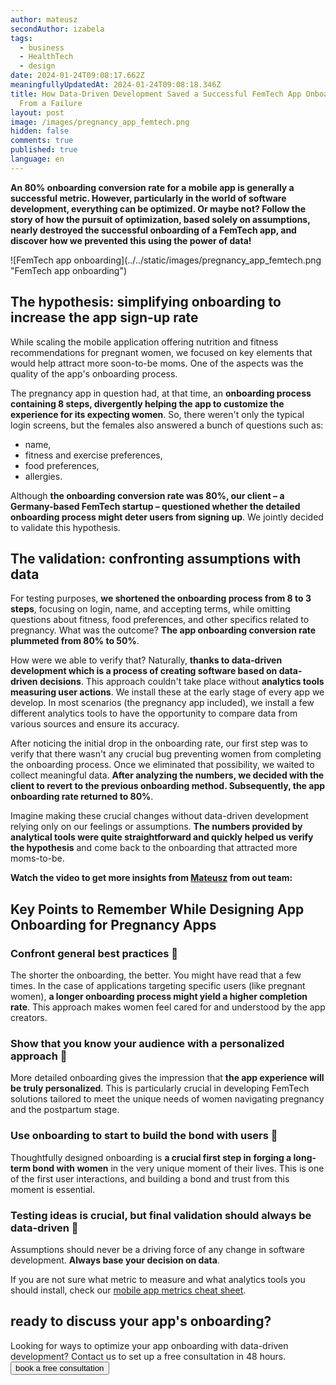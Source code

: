 ```yaml
---
author: mateusz
secondAuthor: izabela
tags:
  - business
  - HealthTech
  - design
date: 2024-01-24T09:08:17.662Z
meaningfullyUpdatedAt: 2024-01-24T09:08:18.346Z
title: How Data-Driven Development Saved a Successful FemTech App Onboarding
  From a Failure
layout: post
image: /images/pregnancy_app_femtech.png
hidden: false
comments: true
published: true
language: en
---
```

**An 80% onboarding conversion rate for a mobile app is generally a successful metric. However, particularly in the world of software development, everything can be optimized. Or maybe not? Follow the story of how the pursuit of optimization, based solely on assumptions, nearly destroyed the successful onboarding of a FemTech app, and discover how we prevented this using the power of data!**

<div className="image">![FemTech app onboarding](../../static/images/pregnancy_app_femtech.png "FemTech app onboarding")</div>

## The hypothesis: simplifying onboarding to increase the app sign-up rate

While scaling the mobile application offering nutrition and fitness recommendations for pregnant women, we focused on key elements that would help attract more soon-to-be moms. One of the aspects was the quality of the app's onboarding process. 

The pregnancy app in question had, at that time, an **onboarding process containing 8 steps, divergently helping the app to customize the experience for its expecting women**. So, there weren't only the typical login screens, but the females also answered a bunch of questions such as:

* name,
* fitness and exercise preferences,
* food preferences,
* allergies.

Although **the onboarding conversion rate was 80%, our client – a Germany-based FemTech startup – questioned whether the detailed onboarding process might deter users from signing up**. We jointly decided to validate this hypothesis.

## The validation: confronting assumptions with data

For testing purposes, **we shortened the onboarding process from 8 to 3 steps**, focusing on login, name, and accepting terms, while omitting questions about fitness, food preferences, and other specifics related to pregnancy. What was the outcome? **The app onboarding conversion rate plummeted from 80% to 50%**.

How were we able to verify that? Naturally, **thanks to data-driven development which is a process of creating software based on data-driven decisions**. This approach couldn't take place without **analytics tools measuring user actions**. We install these at the early stage of every app we develop. In most scenarios (the pregnancy app included), we install a few different analytics tools to have the opportunity to compare data from various sources and ensure its accuracy.
		
After noticing the initial drop in the onboarding rate, our first step was to verify that there wasn't any crucial bug preventing women from completing the onboarding process. Once we eliminated that possibility, we waited to collect meaningful data. **After analyzing the numbers, we decided with the client to revert to the previous onboarding method. Subsequently, the app onboarding rate returned to 80%**.

Imagine making these crucial changes without data-driven development relying only on our feelings or assumptions. **The numbers provided by analytical tools were quite straightforward and quickly helped us verify the hypothesis** and come back to the onboarding that attracted more moms-to-be.

**Watch the video to get more insights from [Mateusz](https://www.linkedin.com/in/klimczak-mateusz/) from out team:**

<YouTubeEmbed url='https://www.youtube.com/watch?v=ljeqnUbnrCg' />

## Key Points to Remember While Designing App Onboarding for Pregnancy Apps

### Confront general best practices 👊

The shorter the onboarding, the better. You might have read that a few times. In the case of applications targeting specific users (like pregnant women), **a longer onboarding process might yield a higher completion rate**. This approach makes women feel cared for and understood by the app creators.

### Show that you know your audience with a personalized approach 👐

More detailed onboarding gives the impression that **the app experience will be truly personalized**. This is particularly crucial in developing FemTech solutions tailored to meet the unique needs of women navigating pregnancy and the postpartum stage.

### Use onboarding to start to build the bond with users 🤝

Thoughtfully designed onboarding is **a crucial first step in forging a long-term bond with women** in the very unique moment of their lives. This is one of the first user interactions, and building a bond and trust from this moment is essential.

### Testing ideas is crucial, but final validation should always be data-driven 🫵

Assumptions should never be a driving force of any change in software development. **Always base your decision on data**.

If you are not sure what metric to measure and what analytics tools you should install, check our [mobile app metrics cheat sheet](/blog/metrics-to-measure-mobile-mvp-success-cheat-sheet/).

<div class='block-button'><h2>ready to discuss your app's onboarding?</h2><div>Looking for ways to optimize your app onboarding with data-driven development? Contact us to set up a free consultation in 48 hours.</div><a href="/start-project/"><button>book a free consultation</button></a></div>